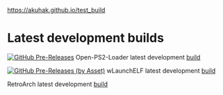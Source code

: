 https://akuhak.github.io/test_build
# Latest development builds

[![GitHub Pre-Releases](https://img.shields.io/github/downloads-pre/ps2homebrew/Open-PS2-Loader/latest/total?label=DOWNLOADS%40OPL&style=for-the-badge)](https://github.com/ps2homebrew/Open-PS2-Loader/releases/tag/latest) Open-PS2-Loader latest development [build](https://github.com/ps2homebrew/Open-PS2-Loader/releases/tag/latest)

[![GitHub Pre-Releases (by Asset)](https://img.shields.io/github/downloads-pre/ps2homebrew/wLaunchELF/latest/total?label=downloads%40wLE&style=for-the-badge)](https://github.com/ps2homebrew/wLaunchELF/releases/tag/latest) wLaunchELF latest development [build](https://github.com/ps2homebrew/wLaunchELF/releases/tag/latest)

RetroArch latest development [build](https://buildbot.libretro.com/nightly/playstation/ps2/)
